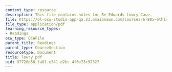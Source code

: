 ```yaml
---
content_type: resource
description: This file contains notes for Re Edwards Lowry Case.
file: https://ol-ocw-studio-app-qa.s3.amazonaws.com/courses/6-805-ethics-and-the-law-on-the-electronic-frontier-fall-2005/97720d58fa81e341d2bc4f6e73c92327_lowry.pdf
file_type: application/pdf
learning_resource_types:
- Readings
ocw_type: OCWFile
parent_title: Readings
parent_type: CourseSection
resourcetype: Document
title: lowry.pdf
uid: 97720d58-fa81-e341-d2bc-4f6e73c92327
---
```

